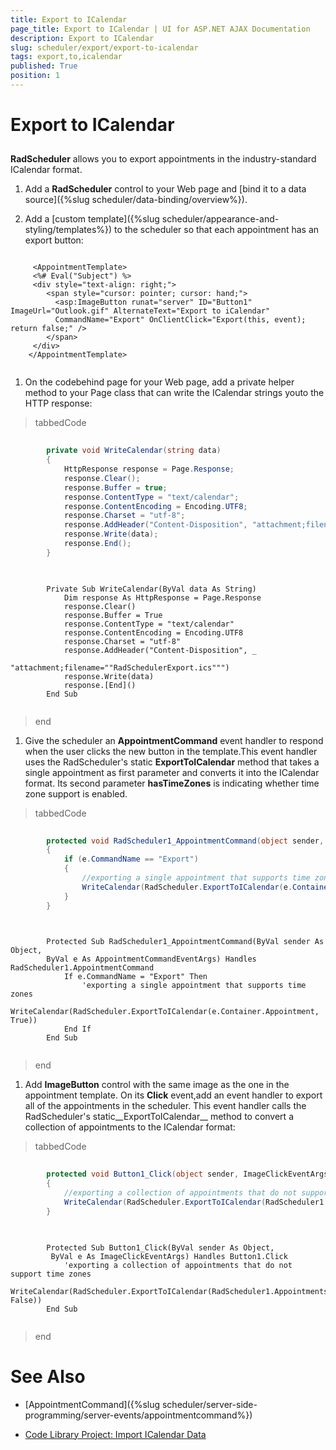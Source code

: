 ```yaml
---
title: Export to ICalendar
page_title: Export to ICalendar | UI for ASP.NET AJAX Documentation
description: Export to ICalendar
slug: scheduler/export/export-to-icalendar
tags: export,to,icalendar
published: True
position: 1
---
```


# Export to ICalendar



## 

__RadScheduler__ allows you to export appointments in the industry-standard ICalendar format.

1. Add a __RadScheduler__ control to your Web page and [bind it to a data source]({%slug scheduler/data-binding/overview%}).

1. Add a [custom template]({%slug scheduler/appearance-and-styling/templates%}) to the scheduler so that each appointment has an export button:

````ASPNET
	 
	 <AppointmentTemplate>
	 <%# Eval("Subject") %>
	 <div style="text-align: right;">
	    <span style="cursor: pointer; cursor: hand;">
	      <asp:ImageButton runat="server" ID="Button1" ImageUrl="Outlook.gif" AlternateText="Export to iCalendar"
	      CommandName="Export" OnClientClick="Export(this, event); return false;" />
	    </span>
	 </div>
	</AppointmentTemplate>
	
````



1. On the codebehind page for your Web page, add a private helper method to your Page class that can write the ICalendar strings youto the HTTP response:

>tabbedCode

````C#
	
	    private void WriteCalendar(string data)
	    {
	        HttpResponse response = Page.Response;
	        response.Clear();
	        response.Buffer = true;
	        response.ContentType = "text/calendar";
	        response.ContentEncoding = Encoding.UTF8;
	        response.Charset = "utf-8";
	        response.AddHeader("Content-Disposition", "attachment;filename=\"RadSchedulerExport.ics\"");
	        response.Write(data);
	        response.End();
	    } 
	
````
````VB.NET
	
	    Private Sub WriteCalendar(ByVal data As String)
	        Dim response As HttpResponse = Page.Response
	        response.Clear()
	        response.Buffer = True
	        response.ContentType = "text/calendar"
	        response.ContentEncoding = Encoding.UTF8
	        response.Charset = "utf-8"
	        response.AddHeader("Content-Disposition", _
	                  "attachment;filename=""RadSchedulerExport.ics""")
	        response.Write(data)
	        response.[End]()
	    End Sub
	
````
>end

1. Give the scheduler an __AppointmentCommand__ event handler to respond when the user clicks the new button in the template.This event handler uses the RadScheduler's static __ExportToICalendar__ method that takes a single appointment as first parameter and converts it into the ICalendar format. Its second parameter __hasTimeZones__ is indicating whether time zone support is enabled.

>tabbedCode

````C#
	
	    protected void RadScheduler1_AppointmentCommand(object sender, AppointmentCommandEventArgs e)
	    {
	        if (e.CommandName == "Export")
	        {
	            //exporting a single appointment that supports time zones
	            WriteCalendar(RadScheduler.ExportToICalendar(e.Container.Appointment, true));
	        }
	    }  
	
````
````VB.NET
	
	    Protected Sub RadScheduler1_AppointmentCommand(ByVal sender As Object,
	    ByVal e As AppointmentCommandEventArgs) Handles RadScheduler1.AppointmentCommand
	        If e.CommandName = "Export" Then
	            'exporting a single appointment that supports time zones
	            WriteCalendar(RadScheduler.ExportToICalendar(e.Container.Appointment, True))
	        End If
	    End Sub
	
````
>end

1. Add __ImageButton__ control with the same image as the one in the appointment template. On its __Click__ event,add an event handler to export all of the appointments in the scheduler. This event handler calls the RadScheduler's static__ExportToICalendar__ method to convert a collection of appointments to the ICalendar format:

>tabbedCode

````C#
	
	    protected void Button1_Click(object sender, ImageClickEventArgs e)
	    {
	        //exporting a collection of appointments that do not support time zones
	        WriteCalendar(RadScheduler.ExportToICalendar(RadScheduler1.Appointments, false));
	    }
	
````
````VB.NET
	
	    Protected Sub Button1_Click(ByVal sender As Object,
	     ByVal e As ImageClickEventArgs) Handles Button1.Click
	        'exporting a collection of appointments that do not support time zones
	        WriteCalendar(RadScheduler.ExportToICalendar(RadScheduler1.Appointments, False))
	    End Sub
	
````
>end

# See Also

 * [AppointmentCommand]({%slug scheduler/server-side-programming/server-events/appointmentcommand%})

 * [Code Library Project: Import ICalendar Data](http://www.telerik.com/support/code-library/import-icalendar-data)
